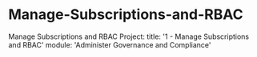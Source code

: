 # Manage-Subscriptions-and-RBAC
Manage Subscriptions and RBAC
Project:
    title: '1 - Manage Subscriptions and RBAC'
    module: 'Administer Governance and Compliance'

